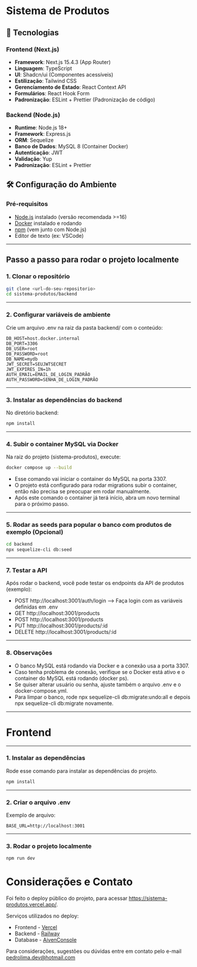 # Sistema de Produtos

## 🚀 Tecnologias

### Frontend (Next.js)
- **Framework**: Next.js 15.4.3 (App Router)
- **Linguagem**: TypeScript
- **UI**: Shadcn/ui (Componentes acessíveis)
- **Estilização**: Tailwind CSS
- **Gerenciamento de Estado**: React Context API
- **Formulários**: React Hook Form
- **Padronização**: ESLint + Prettier (Padronização de código)

### Backend (Node.js)
- **Runtime**: Node.js 18+
- **Framework**: Express.js
- **ORM**: Sequelize
- **Banco de Dados**: MySQL 8 (Container Docker)
- **Autenticação**: JWT
- **Validação**: Yup
- **Padronização**: ESLint + Prettier

## 🛠️ Configuração do Ambiente

### Pré-requisitos
- [Node.js](https://nodejs.org/) instalado (versão recomendada >=16)
- [Docker](https://www.docker.com/) instalado e rodando
- [npm](https://www.npmjs.com/) (vem junto com Node.js)
- Editor de texto (ex: VSCode)

---

## Passo a passo para rodar o projeto localmente

### 1. Clonar o repositório

```bash
git clone <url-do-seu-repositorio>
cd sistema-produtos/backend
```

---

### 2. Configurar variáveis de ambiente

Crie um arquivo .env na raiz da pasta backend/ com o conteúdo:
```
DB_HOST=host.docker.internal
DB_PORT=3306
DB_USER=root
DB_PASSWORD=root
DB_NAME=mydb
JWT_SECRET=SEUJWTSECRET
JWT_EXPIRES_IN=1h
AUTH_EMAIL=EMAIL_DE_LOGIN_PADRÃO
AUTH_PASSWORD=SENHA_DE_LOGIN_PADRÃO
```
---

### 3. Instalar as dependências do backend

No diretório backend:

```bash
npm install
```

---

### 4. Subir o container MySQL via Docker

Na raiz do projeto (sistema-produtos), execute:

```bash
docker compose up --build
```

- Esse comando vai iniciar o container do MySQL na porta 3307.
- O projeto está configurado para rodar migrations subir o container, então não precisa se preocupar em rodar manualmente.
- Após este comando o container já terá início, abra um novo terminal para o próximo passo.

---

### 5. Rodar as seeds para popular o banco com produtos de exemplo (Opcional)

```bash
cd backend
npx sequelize-cli db:seed
```

---

### 7. Testar a API

Após rodar o backend, você pode testar os endpoints da API de produtos (exemplo):
- POST http://localhost:3001/auth/login --> Faça login com as variáveis definidas em .env
- GET http://localhost:3001/products
- POST http://localhost:3001/products
- PUT http://localhost:3001/products/:id
- DELETE http://localhost:3001/products/:id

---

### 8. Observações

- O banco MySQL está rodando via Docker e a conexão usa a porta 3307.
- Caso tenha problema de conexão, verifique se o Docker está ativo e o container do MySQL está rodando (docker ps).
- Se quiser alterar usuário ou senha, ajuste também o arquivo .env e o docker-compose.yml.
- Para limpar o banco, rode npx sequelize-cli db:migrate:undo:all e depois npx sequelize-cli db:migrate novamente.

---
# Frontend

---

### 1. Instalar as dependências

Rode esse comando para instalar as dependências do projeto.

```bash
npm install
```

---

### 2. Criar o arquivo .env

Exemplo de arquivo:
```
BASE_URL=http://localhost:3001
```

---

### 3. Rodar o projeto localmente

```bash
npm run dev
```

# Considerações e Contato
Foi feito o deploy público do projeto, para acessar https://sistema-produtos.vercel.app/.


Serviços utilizados no deploy:
- Frontend - [Vercel](https://vercel.com/)
- Backend - [Railway](https://railway.com/)
- Database - [AivenConsole](https://console.aiven.io/)


Para considerações, sugestões ou dúvidas entre em contato pelo e-mail pedrolima.dev@hotmail.com
